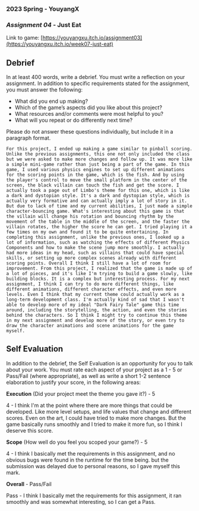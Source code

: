 ### **2023 Spring** - YouyangX
### *Assignment 04* - Just Eat
Link to game: [https://youyangxu.itch.io/assignment03](https://youyangxu.itch.io/week07-just-eat)

## **Debrief**
In at least 400 words, write a debrief. You must write a reflection on your assignment. In addition to specific requirements stated for the assignment, you must answer the following:

- What did you end up making?
- Which of the game’s aspects did you like about this project?
- What resources and/or comments were most helpful to you?
- What will you repeat or do differently next time?

Please do not answer these questions individually, but include it in a paragraph format.

	For this project, I ended up making a game similar to pinball scoring. Unlike the previous assignments, this one not only included the class but we were asked to make more changes and follow up. It was more like a simple mini-game rather than just being a part of the game. In this game, I used various physics engines to set up different animations for the scoring points in the game, which is the fish. And by using the player's control to move the small platform in the center of the screen, the black villain can touch the fish and get the score. I actually took a page out of Limbo's theme for this one, which is like a dark and dystopian style. It's a dark and dystopian style, which is actually very formative and can actually imply a lot of story in it. But due to lack of time and my current abilities, I just made a simple character-bouncing game. What's interesting about this game is that the villain will change his rotation and bouncing rhythm by the movement of the table in the middle of the screen, and the faster the villain rotates, the higher the score he can get. I tried playing it a few times on my own and found it to be quite entertaining. In completing this assignment, unlike the previous ones, I looked up a lot of information, such as watching the effects of different Physics Components and how to make the scene jump more smoothly. I actually had more ideas in my head, such as villains that could have special skills, or setting up more complex scenes already with different scoring points. Overall I think I still have a lot of room for improvement. From this project, I realized that the game is made up of a lot of pieces, and it's like I'm trying to build a game slowly, like building blocks. It is a complex but interesting process. For my next assignment, I think I can try to do more different things, like different animations, different character effects, and even more levels. Even I think that my current theme could actually work as a long-term development class. I'm actually kind of sad that I wasn't able to develop more of my ideal "Dark Fairy Tale" game this time around, including the storytelling, the action, and even the stories behind the characters. So I think I might try to continue this theme in my next assignment and develop more of the story, or even try to draw the character animations and scene animations for the game myself.
     

## **Self Evaluation**
In addition to the debrief, the Self Evaluation is an opportunity for you to talk about your work. You must rate each aspect of your project as a 1 - 5 or Pass/Fail (where appropriate), as well as write a short 1-2 sentence elaboration to justify your score, in the following areas:


**Execution** (Did your project meet the theme you gave it?) - 5

4 - I think I'm at the point where there are more things that could be developed. Like more level setups, and life values that change and different scores. Even on the art, I could have tried to make more changes. But the game basically runs smoothly and I tried to make it more fun, so I think I deserve this score.


**Scope** (How well do you feel you scoped your game?) - 5

4 - I think I basically met the requirements in this assignment, and no obvious bugs were found in the runtime for the time being. but the submission was delayed due to personal reasons, so I gave myself this mark.


**Overall** - Pass/Fail

Pass - I think I basically met the requirements for this assignment, it ran smoothly and was somewhat interesting, so I can get a Pass.
